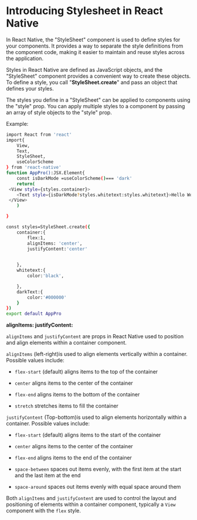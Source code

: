 # Introducing  Stylesheet in React Native

In React Native, the "StyleSheet" component is used to define styles for your components. It provides a way to separate the style definitions from the component code, making it easier to maintain and reuse styles across the application.

Styles in React Native are defined as JavaScript objects, and the "StyleSheet" component provides a convenient way to create these objects. To define a style, you call "**StyleSheet.create**" and pass an object that defines your styles.

The styles you define in a "StyleSheet" can be applied to components using the "style" prop. You can apply multiple styles to a component by passing an array of style objects to the "style" prop.

Example:

```bash
import React from 'react'
import{
    View,
    Text,
    StyleSheet,
    useColorScheme
} from 'react-native'
function AppPro():JSX.Element{
    const isDarkMode =useColorScheme()=== 'dark'
    return(
 <View style={styles.container}> 
    <Text style={isDarkMode?styles.whitetext:styles.whitetext}>Hello World</Text>
 </View>       
    ) 

}

const styles=StyleSheet.create({
    container:{
        flex:1,
        alignItems: 'center',
        justifyContent:'center'
        

    },
    whitetext:{
        color:'black',

    },
    darkText:{
        color:'#000000'
    }
})
export default AppPro
```

**alignItems: justifyContent:**

`alignItems` and `justifyContent` are props in React Native used to position and align elements within a container component.

`alignItems` (left-right)is used to align elements vertically within a container. Possible values include:

* `flex-start` (default) aligns items to the top of the container
    
* `center` aligns items to the center of the container
    
* `flex-end` aligns items to the bottom of the container
    
* `stretch` stretches items to fill the container
    

`justifyContent` (Top-bottom)is used to align elements horizontally within a container. Possible values include:

* `flex-start` (default) aligns items to the start of the container
    
* `center` aligns items to the center of the container
    
* `flex-end` aligns items to the end of the container
    
* `space-between` spaces out items evenly, with the first item at the start and the last item at the end
    
* `space-around` spaces out items evenly with equal space around them
    

Both `alignItems` and `justifyContent` are used to control the layout and positioning of elements within a container component, typically a `View` component with the `flex` style.